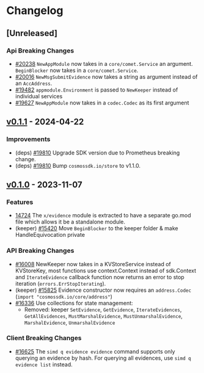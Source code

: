 <!--
Guiding Principles:
Changelogs are for humans, not machines.
There should be an entry for every single version.
The same types of changes should be grouped.
Versions and sections should be linkable.
The latest version comes first.
The release date of each version is displayed.
Mention whether you follow Semantic Versioning.
Usage:
Change log entries are to be added to the Unreleased section under the
appropriate stanza (see below). Each entry should ideally include a tag and
the Github issue reference in the following format:
* (<tag>) [#<issue-number>] Changelog message.
Types of changes (Stanzas):
"Features" for new features.
"Improvements" for changes in existing functionality.
"Deprecated" for soon-to-be removed features.
"Bug Fixes" for any bug fixes.
"API Breaking" for breaking exported APIs used by developers building on SDK.
Ref: https://keepachangelog.com/en/1.0.0/
-->

# Changelog

## [Unreleased]

### Api Breaking Changes

* [#20238](https://github.com/T-ragon/cosmos-sdk/v3/pull/20238) `NewAppModule` now takes in a `core/comet.Service` an argument.  `BeginBlocker` now takes in a `core/comet.Service`.
* [#20016](https://github.com/T-ragon/cosmos-sdk/v3/pull/20016) `NewMsgSubmitEvidence` now takes a string as argument instead of an `AccAddress`.
* [#19482](https://github.com/T-ragon/cosmos-sdk/v3/pull/19482) `appmodule.Environment` is passed to `NewKeeper` instead of individual services
* [#19627](https://github.com/T-ragon/cosmos-sdk/v3/pull/19627) `NewAppModule` now takes in a `codec.Codec` as its first argument


## [v0.1.1](https://github.com/T-ragon/cosmos-sdk/v3/releases/tag/x/evidence/v0.1.1) - 2024-04-22

### Improvements

* (deps) [#19810](https://github.com/T-ragon/cosmos-sdk/v3/pull/19810) Upgrade SDK version due to Prometheus breaking change.
* (deps) [#19810](https://github.com/T-ragon/cosmos-sdk/v3/pull/19810) Bump `cosmossdk.io/store` to v1.1.0.

## [v0.1.0](https://github.com/T-ragon/cosmos-sdk/v3/releases/tag/x/evidence/v0.1.0) - 2023-11-07

### Features

* [14724](https://github.com/T-ragon/cosmos-sdk/v3/pull/14724) The `x/evidence` module is extracted to have a separate go.mod file which allows it be a standalone module.
* (keeper) [#15420](https://github.com/T-ragon/cosmos-sdk/v3/pull/15420) Move `BeginBlocker` to the keeper folder & make HandleEquivocation private

### API Breaking Changes

* [#16008](https://github.com/T-ragon/cosmos-sdk/v3/pull/16008) NewKeeper now takes in a KVStoreService instead of KVStoreKey, most functions use context.Context instead of sdk.Context and `IterateEvidence` callback function now returns an error to stop iteration (`errors.ErrStopIterating`).
* (keeper) [#15825](https://github.com/T-ragon/cosmos-sdk/v3/pull/15825) Evidence constructor now requires an `address.Codec` (`import "cosmossdk.io/core/address"`)
* [#16336](https://github.com/T-ragon/cosmos-sdk/v3/pull/16336) Use collections for state management:
    * Removed: keeper `SetEvidence`, `GetEvidence`, `IterateEvidences`, `GetAllEvidences`, `MustMarshalEvidence`, `MustUnmarshalEvidence`, `MarshalEvidence`, `UnmarshalEvidence`

### Client Breaking Changes

* [#16625](https://github.com/T-ragon/cosmos-sdk/v3/pull/16625) The `simd q evidence evidence` command supports only querying an evidence by hash. For querying all evidences, use `simd q evidence list` instead.
